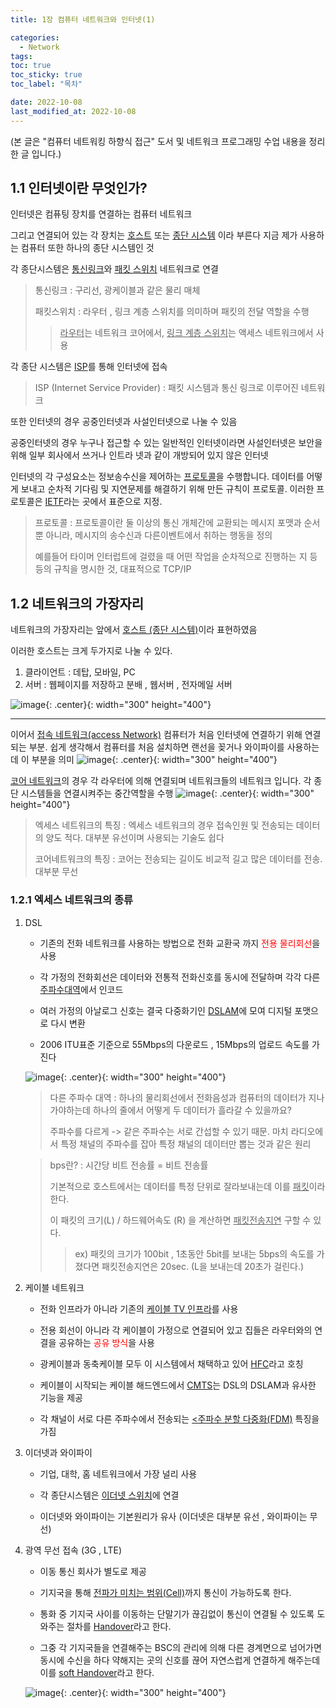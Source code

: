 ```yaml
---
title: 1장 컴퓨터 네트워크와 인터넷(1)

categories:
  - Network
tags:
toc: true
toc_sticky: true
toc_label: "목차"

date: 2022-10-08
last_modified_at: 2022-10-08
---
```


(본 글은 "컴퓨터 네트워킹 하향식 접근" 도서 및 네트워크 프로그래밍 수업 내용을 정리한 글 입니다.)

## 1.1 인터넷이란 무엇인가?

인터넷은 컴퓨팅 장치를 연결하는 컴퓨터 네트워크

그리고 연결되어 있는 각 장치는 <u>호스트</u> 또는 <u>종단 시스템</u> 이라 부른다
지금 제가 사용하는 컴퓨터 또한 하나의 종단 시스템인 것

각 종단시스템은 <u>통신링크</u>와 <u>패킷 스위치</u> 네트워크로 연결

> 통신링크 : 구리선, 광케이블과 같은 물리 매체
>
> 패킷스위치 : 라우터 , 링크 계층 스위치를 의미하며 패킷의 전달 역할을 수행
>
> > <u>라우터</u>는 네트워크 코어에서, <u>링크 계층 스위치</u>는 액세스 네트워크에서 사용

각 종단 시스템은 <u>ISP</u>를 통해 인터넷에 접속

> ISP (Internet Service Provider) : 패킷 시스템과 통신 링크로 이루어진 네트워크

또한 인터넷의 경우 공중인터넷과 사설인터넷으로 나눌 수 있음

공중인터넷의 경우 누구나 접근할 수 있는 일반적인 인터넷이라면 사설인터넷은 보안을 위해 일부 회사에서 쓰거나 인트라 넷과 같이 개방되어 있지 않은 인터넷

인터넷의 각 구성요소는 정보송수신을 제어하는 <u>프로토콜</u>을 수행합니다. 데이터를 어떻게 보내고 순차적 기다림 및 지연문제를 해결하기 위해 만든 규칙이 프로토콜. 이러한 프로토콜은 <u>IETF</u>라는 곳에서 표준으로 지정.

> 프로토콜 : 프로토콜이란 둘 이상의 통신 개체간에 교환되는 메시지 포맷과 순서뿐 아니라, 메시지의 송수신과 다른이벤트에서 취하는 행동을 정의
>
> 예를들어 타이머 인터럽트에 걸렸을 때 어떤 작업을 순차적으로 진행하는 지 등등의 규칙을 명시한 것, 대표적으로 TCP/IP

## 1.2 네트워크의 가장자리

네트워크의 가장자리는 앞에서 <u>호스트 (종단 시스템)</u>이라 표현하였음

이러한 호스트는 크게 두가지로 나눌 수 있다.

1. 클라이언트 : 데탑, 모바일, PC
2. 서버 : 웹페이지를 저장하고 분배 , 웹서버 , 전자메일 서버

![image](https://user-images.githubusercontent.com/78795820/194626577-c40557ff-af76-4ae6-9c61-7b1e40eef3a1.png){: .center}{: width="300" height="400"}

---

이어서 <u>접속 네트워크(access Network)</u> 컴퓨터가 처음 인터넷에 연결하기 위해 연결되는 부분. 쉽게 생각해서 컴퓨터를 처음 설치하면 랜선을 꽂거나 와이파이를 사용하는데 이 부분을 의미
![image](https://user-images.githubusercontent.com/78795820/194628105-f0b8331d-7b83-4fbf-8c6e-a07895e904cf.png){: .center}{: width="300" height="400"}

<u>코어 네트워크</u>의 경우 각 라우터에 의해 연결되며 네트워크들의 네트워크 입니다. 각 종단 시스템들을 연결시켜주는 중간역할을 수행
![image](https://user-images.githubusercontent.com/78795820/194628606-a6cc7d1d-13bb-46a1-a82a-df9a2f58f17f.png){: .center}{: width="300" height="400"}

> 엑세스 네트워크의 특징 : 엑세스 네트워크의 경우 접속인원 및 전송되는 데이터의 양도 적다. 대부분 유선이며 사용되는 기술도 쉽다
>
> 코어네트워크의 특징 : 코어는 전송되는 길이도 비교적 길고 많은 데이터를 전송. 대부분 무선

### 1.2.1 엑세스 네트워크의 종류

1. DSL

   - 기존의 전화 네트워크를 사용하는 방법으로 전화 교환국 까지 <span style="color:red">전용 물리회선</span>을 사용

   - 각 가정의 전화회선은 데이터와 전통적 전화신호를 동시에 전달하며 각각 다른 <u>주파수대역</u>에서 인코드

   - 여러 가정의 아날로그 신호는 결국 다중화기인 <u>DSLAM</u>에 모여 디지털 포맷으로 다시 변환

   - 2006 ITU표준 기준으로 55Mbps의 다운로드 , 15Mbps의 업로드 속도를 가진다

   ![image](https://user-images.githubusercontent.com/78795820/194690245-fb69be06-4344-4574-b113-cb1c98ca0b81.png){: .center}{: width="300" height="400"}

   > 다른 주파수 대역 : 하나의 물리회선에서 전화음성과 컴퓨터의 데이터가 지나가야하는데 하나의 줄에서 어떻게 두 데이터가 흘라갈 수 있을까요?
   >
   > 주파수를 다르게 -> 같은 주파수는 서로 간섭할 수 있기 때문. 마치 라디오에서 특정 채널의 주파수를 잡아 특정 채널의 데이터만 뽑는 것과 같은 원리

   > bps란? : 시간당 비트 전송률 = 비트 전송률
   >
   > 기본적으로 호스트에서는 데이터를 특정 단위로 잘라보내는데 이를 <u>패킷</u>이라 한다.
   >
   > 이 패킷의 크기(L) / 하드웨어속도 (R) 을 계산하면 <u>패킷전송지연</u> 구할 수 있다.
   >
   > > ex) 패킷의 크기가 100bit , 1초동안 5bit를 보내는 5bps의 속도를 가졌다면 패킷전송지연은 20sec. (L을 보내는데 20초가 걸린다.)

2. 케이블 네트워크

   - 전화 인프라가 아니라 기존의 <u>케이블 TV 인프라</u>를 사용

   - 전용 회선이 아니라 각 케이블이 가정으로 연결되어 있고 집들은 라우터와의 연결을 공유하는 <span style="color:red">공유 방식</span>을 사용

   - 광케이블과 동축케이블 모두 이 시스템에서 채택하고 있어 <u>HFC</u>라고 호칭

   - 케이블이 시작되는 케이블 해드엔드에서 <u>CMTS</u>는 DSL의 DSLAM과 유사한 기능을 제공

   - 각 채널이 서로 다른 주파수에서 전송되는 <u><주파수 분할 다중화(FDM)</u> 특징을 가짐

3. 이더넷과 와이파이

   - 기업, 대학, 홈 네트워크에서 가장 널리 사용

   - 각 종단시스템은 <u>이더넷 스위치</u>에 연결

   - 이더넷와 와이파이는 기본원리가 유사 (이더넷은 대부분 유선 , 와이파이는 무선)

4. 광역 무선 접속 (3G , LTE)

   - 이동 통신 회사가 별도로 제공

   - 기지국을 통해 <u>전파가 미치는 범위(Cell)</u>까지 통신이 가능하도록 한다.

   - 통화 중 기지국 사이를 이동하는 단말기가 끊김없이 통신이 연결될 수 있도록 도와주는 절차를 <u>Handover</u>라고 한다.

   - 그중 각 기지국들을 연결해주는 BSC의 관리에 의해 다른 경계면으로 넘어가면 동시에 수신을 하다 약해지는 곳의 신호를 끊어 자연스럽게 연결하게 해주는데 이를 <u>soft Handover</u>라고 한다.

   ![image](https://user-images.githubusercontent.com/78795820/194693960-63146c88-153b-4e4f-bd0b-2383071d7f17.png){: .center}{: width="300" height="400"}
